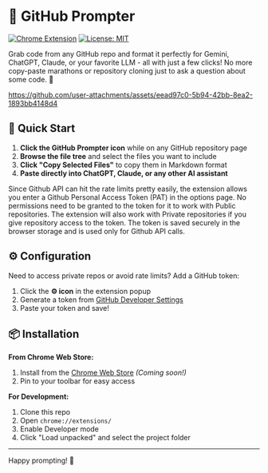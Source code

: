 # 🚀 GitHub Prompter

[![Chrome Extension](https://img.shields.io/badge/Chrome%20Extension-v1.0-brightgreen.svg)](https://chrome.google.com/webstore/detail/your-extension-id)
[![License: MIT](https://img.shields.io/badge/License-MIT-yellow.svg)](https://opensource.org/licenses/MIT)

Grab code from any GitHub repo and format it perfectly for Gemini, ChatGPT, Claude, or your favorite LLM - all with just a few clicks! No more copy-paste marathons or repository cloning just to ask a question about some code. 💪


https://github.com/user-attachments/assets/eead97c0-5b94-42bb-8ea2-1893bb4148d4


## 🚀 Quick Start

1. **Click the GitHub Prompter icon** while on any GitHub repository page
2. **Browse the file tree** and select the files you want to include
3. **Click "Copy Selected Files"** to copy them in Markdown format
4. **Paste directly into ChatGPT, Claude, or any other AI assistant**

Since Github API can hit the rate limits pretty easily, the extension allows you enter a Github Personal Access Token (PAT) in the options page. No permissions need to be granted to the token for it to work with  Public repositories. The extension will also work with Private repositories if you give repository access to the token. The token is saved securely in the browser storage and is used only for Github API calls.

## ⚙️ Configuration

Need to access private repos or avoid rate limits? Add a GitHub token:

1. Click the **⚙️ icon** in the extension popup
2. Generate a token from [GitHub Developer Settings](https://github.com/settings/tokens)
3. Paste your token and save!

## 📦 Installation

**From Chrome Web Store:**
1. Install from the [Chrome Web Store](your-link-here) *(Coming soon!)*
2. Pin to your toolbar for easy access

**For Development:**
1. Clone this repo
2. Open `chrome://extensions/`
3. Enable Developer mode
4. Click "Load unpacked" and select the project folder

---

Happy prompting! 🎉
